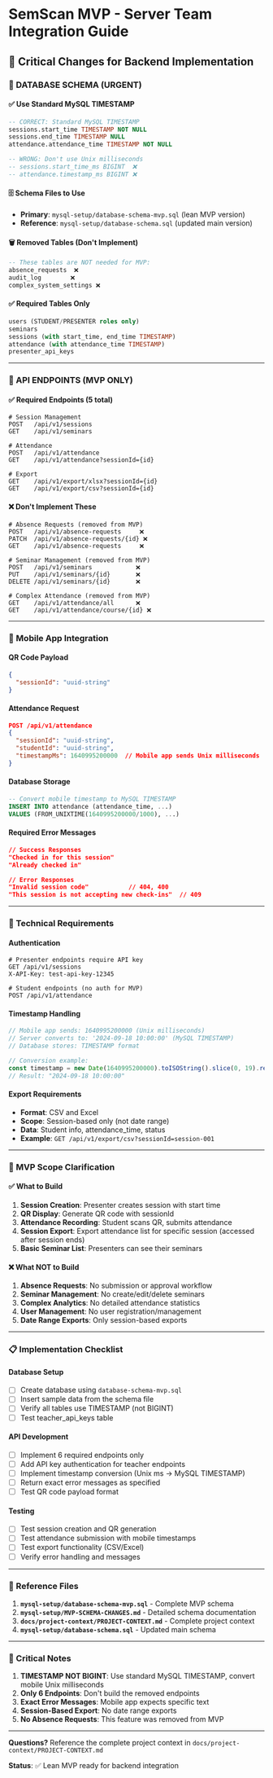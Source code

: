 # SemScan MVP - Server Team Integration Guide

## 🎯 **Critical Changes for Backend Implementation**

### **📅 DATABASE SCHEMA (URGENT)**

#### **✅ Use Standard MySQL TIMESTAMP**
```sql
-- CORRECT: Standard MySQL TIMESTAMP
sessions.start_time TIMESTAMP NOT NULL
sessions.end_time TIMESTAMP NULL
attendance.attendance_time TIMESTAMP NOT NULL

-- WRONG: Don't use Unix milliseconds
-- sessions.start_time_ms BIGINT  ❌
-- attendance.timestamp_ms BIGINT ❌
```

#### **🗄️ Schema Files to Use**
- **Primary**: `mysql-setup/database-schema-mvp.sql` (lean MVP version)
- **Reference**: `mysql-setup/database-schema.sql` (updated main version)

#### **🗑️ Removed Tables (Don't Implement)**
```sql
-- These tables are NOT needed for MVP:
absence_requests  ❌
audit_log        ❌
complex_system_settings ❌
```

#### **✅ Required Tables Only**
```sql
users (STUDENT/PRESENTER roles only)
seminars
sessions (with start_time, end_time TIMESTAMP)
attendance (with attendance_time TIMESTAMP)
presenter_api_keys
```

---

### **🔌 API ENDPOINTS (MVP ONLY)**

#### **✅ Required Endpoints (5 total)**
```http
# Session Management
POST   /api/v1/sessions
GET    /api/v1/seminars

# Attendance  
POST   /api/v1/attendance
GET    /api/v1/attendance?sessionId={id}

# Export
GET    /api/v1/export/xlsx?sessionId={id}
GET    /api/v1/export/csv?sessionId={id}
```

#### **❌ Don't Implement These**
```http
# Absence Requests (removed from MVP)
POST   /api/v1/absence-requests     ❌
PATCH  /api/v1/absence-requests/{id} ❌
GET    /api/v1/absence-requests     ❌

# Seminar Management (removed from MVP)  
POST   /api/v1/seminars            ❌
PUT    /api/v1/seminars/{id}       ❌
DELETE /api/v1/seminars/{id}       ❌

# Complex Attendance (removed from MVP)
GET    /api/v1/attendance/all      ❌
GET    /api/v1/attendance/course/{id} ❌
```

---

### **📱 Mobile App Integration**

#### **QR Code Payload**
```json
{
  "sessionId": "uuid-string"
}
```

#### **Attendance Request**
```json
POST /api/v1/attendance
{
  "sessionId": "uuid-string",
  "studentId": "uuid-string", 
  "timestampMs": 1640995200000  // Mobile app sends Unix milliseconds
}
```

#### **Database Storage**
```sql
-- Convert mobile timestamp to MySQL TIMESTAMP
INSERT INTO attendance (attendance_time, ...) 
VALUES (FROM_UNIXTIME(1640995200000/1000), ...)
```

#### **Required Error Messages**
```json
// Success Responses
"Checked in for this session"
"Already checked in"

// Error Responses  
"Invalid session code"           // 404, 400
"This session is not accepting new check-ins"  // 409
```

---

### **🔧 Technical Requirements**

#### **Authentication**
```http
# Presenter endpoints require API key
GET /api/v1/sessions
X-API-Key: test-api-key-12345

# Student endpoints (no auth for MVP)
POST /api/v1/attendance
```

#### **Timestamp Handling**
```javascript
// Mobile app sends: 1640995200000 (Unix milliseconds)
// Server converts to: '2024-09-18 10:00:00' (MySQL TIMESTAMP)
// Database stores: TIMESTAMP format

// Conversion example:
const timestamp = new Date(1640995200000).toISOString().slice(0, 19).replace('T', ' ');
// Result: "2024-09-18 10:00:00"
```

#### **Export Requirements**
- **Format**: CSV and Excel
- **Scope**: Session-based only (not date range)
- **Data**: Student info, attendance_time, status
- **Example**: `GET /api/v1/export/csv?sessionId=session-001`

---

### **🎯 MVP Scope Clarification**

#### **✅ What to Build**
1. **Session Creation**: Presenter creates session with start time
2. **QR Display**: Generate QR code with sessionId
3. **Attendance Recording**: Student scans QR, submits attendance
4. **Session Export**: Export attendance list for specific session (accessed after session ends)
5. **Basic Seminar List**: Presenters can see their seminars

#### **❌ What NOT to Build**
1. **Absence Requests**: No submission or approval workflow
2. **Seminar Management**: No create/edit/delete seminars
3. **Complex Analytics**: No detailed attendance statistics
4. **User Management**: No user registration/management
5. **Date Range Exports**: Only session-based exports

---

### **📋 Implementation Checklist**

#### **Database Setup**
- [ ] Create database using `database-schema-mvp.sql`
- [ ] Insert sample data from the schema file
- [ ] Verify all tables use TIMESTAMP (not BIGINT)
- [ ] Test teacher_api_keys table

#### **API Development**
- [ ] Implement 6 required endpoints only
- [ ] Add API key authentication for teacher endpoints
- [ ] Implement timestamp conversion (Unix ms → MySQL TIMESTAMP)
- [ ] Return exact error messages as specified
- [ ] Test QR code payload format

#### **Testing**
- [ ] Test session creation and QR generation
- [ ] Test attendance submission with mobile timestamps
- [ ] Test export functionality (CSV/Excel)
- [ ] Verify error handling and messages

---

### **📁 Reference Files**

1. **`mysql-setup/database-schema-mvp.sql`** - Complete MVP schema
2. **`mysql-setup/MVP-SCHEMA-CHANGES.md`** - Detailed schema documentation  
3. **`docs/project-context/PROJECT-CONTEXT.md`** - Complete project context
4. **`mysql-setup/database-schema.sql`** - Updated main schema

---

### **🚨 Critical Notes**

1. **TIMESTAMP NOT BIGINT**: Use standard MySQL TIMESTAMP, convert mobile Unix milliseconds
2. **Only 6 Endpoints**: Don't build the removed endpoints
3. **Exact Error Messages**: Mobile app expects specific text
4. **Session-Based Export**: No date range exports
5. **No Absence Requests**: This feature was removed from MVP

---

**Questions?** Reference the complete project context in `docs/project-context/PROJECT-CONTEXT.md`

**Status**: ✅ Lean MVP ready for backend integration
